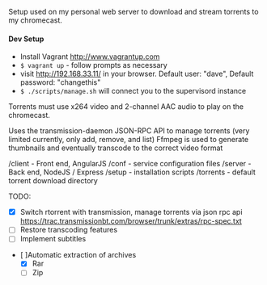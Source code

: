Setup used on my personal web server to download and stream torrents to my chromecast.

#### Dev Setup

 - Install Vagrant http://www.vagrantup.com
 - `$ vagrant up` - follow prompts as necessary
 - visit http://192.168.33.11/ in your browser. Default user: "dave", Default password: "changethis"
 - `$ ./scripts/manage.sh` will connect you to the supervisord instance

Torrents must use x264 video and 2-channel AAC audio to play on the chromecast.

Uses the transmission-daemon JSON-RPC API to manage torrents (very limited currently, only add, remove, and list)
Ffmpeg is used to generate thumbnails and eventually transcode to the correct video format

/client - Front end, AngularJS
/conf - service configuration files
/server - Back end, NodeJS / Express
/setup - installation scripts
/torrents - default torrent download directory

TODO:

 - [x] Switch rtorrent with transmission, manage torrents via json rpc api https://trac.transmissionbt.com/browser/trunk/extras/rpc-spec.txt
 - [ ] Restore transcoding features
 - [ ] Implement subtitles
 - [ ]Automatic extraction of archives
   - [x] Rar
   - [ ] Zip